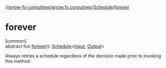 //[arrow-fx-coroutines](../../../index.md)/[arrow.fx.coroutines](../index.md)/[Schedule](index.md)/[forever](forever.md)

# forever

[common]\
abstract fun [forever](forever.md)(): [Schedule](index.md)&lt;[Input](index.md), [Output](index.md)&gt;

Always retries a schedule regardless of the decision made prior to invoking this method.
